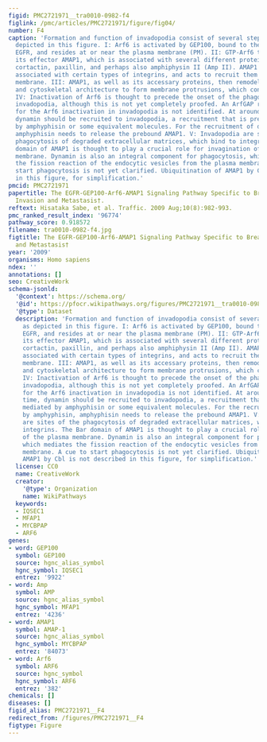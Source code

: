 ```yaml
---
figid: PMC2721971__tra0010-0982-f4
figlink: /pmc/articles/PMC2721971/figure/fig04/
number: F4
caption: 'Formation and function of invadopodia consist of several steps, I–V, as
  depicted in this figure. I: Arf6 is activated by GEP100, bound to the ligand-activated
  EGFR, and resides at or near the plasma membrane (PM). II: GTP-Arf6 then recruits
  its effector AMAP1, which is associated with several different proteins including
  cortactin, paxillin, and perhaps also amphiphysin II (Amp II). AMAP1 is also indirectly
  associated with certain types of integrins, and acts to recruit them to the plasma
  membrane. III: AMAP1, as well as its accessary proteins, then remodel plasma membrane
  and cytoskeletal architecture to form membrane protrusions, which contain integrins.
  IV: Inactivation of Arf6 is thought to precede the onset of the phagocytosis at
  invadopodia, although this is not yet completely proofed. An ArfGAP responsible
  for the Arf6 inactivation in invadopodia is not identified. At around the same time,
  dynamin should be recruited to invadopodia, a recruitment that is presumably mediated
  by amphyphisin or some equivalent molecules. For the recruitment of dynamin by amphyphisin,
  amphyphisin needs to release the prebound AMAP1. V: Invadopodia are sites of the
  phagocytosis of degraded extracellular matrices, which bind to integrins. The Bar
  domain of AMAP1 is thought to play a crucial role for invagination of the plasma
  membrane. Dynamin is also an integral component for phagocytosis, which mediates
  the fission reaction of the endocytic vesicles from the plasma membrane. A cue to
  start phagocytosis is not yet clarified. Ubiquitination of AMAP1 by Cbl is not described
  in this figure, for simplification.'
pmcid: PMC2721971
papertitle: The EGFR-GEP100-Arf6-AMAP1 Signaling Pathway Specific to Breast Cancer
  Invasion and Metastasis†.
reftext: Hisataka Sabe, et al. Traffic. 2009 Aug;10(8):982-993.
pmc_ranked_result_index: '96774'
pathway_score: 0.918572
filename: tra0010-0982-f4.jpg
figtitle: The EGFR-GEP100-Arf6-AMAP1 Signaling Pathway Specific to Breast Cancer Invasion
  and Metastasis†
year: '2009'
organisms: Homo sapiens
ndex: ''
annotations: []
seo: CreativeWork
schema-jsonld:
  '@context': https://schema.org/
  '@id': https://pfocr.wikipathways.org/figures/PMC2721971__tra0010-0982-f4.html
  '@type': Dataset
  description: 'Formation and function of invadopodia consist of several steps, I–V,
    as depicted in this figure. I: Arf6 is activated by GEP100, bound to the ligand-activated
    EGFR, and resides at or near the plasma membrane (PM). II: GTP-Arf6 then recruits
    its effector AMAP1, which is associated with several different proteins including
    cortactin, paxillin, and perhaps also amphiphysin II (Amp II). AMAP1 is also indirectly
    associated with certain types of integrins, and acts to recruit them to the plasma
    membrane. III: AMAP1, as well as its accessary proteins, then remodel plasma membrane
    and cytoskeletal architecture to form membrane protrusions, which contain integrins.
    IV: Inactivation of Arf6 is thought to precede the onset of the phagocytosis at
    invadopodia, although this is not yet completely proofed. An ArfGAP responsible
    for the Arf6 inactivation in invadopodia is not identified. At around the same
    time, dynamin should be recruited to invadopodia, a recruitment that is presumably
    mediated by amphyphisin or some equivalent molecules. For the recruitment of dynamin
    by amphyphisin, amphyphisin needs to release the prebound AMAP1. V: Invadopodia
    are sites of the phagocytosis of degraded extracellular matrices, which bind to
    integrins. The Bar domain of AMAP1 is thought to play a crucial role for invagination
    of the plasma membrane. Dynamin is also an integral component for phagocytosis,
    which mediates the fission reaction of the endocytic vesicles from the plasma
    membrane. A cue to start phagocytosis is not yet clarified. Ubiquitination of
    AMAP1 by Cbl is not described in this figure, for simplification.'
  license: CC0
  name: CreativeWork
  creator:
    '@type': Organization
    name: WikiPathways
  keywords:
  - IQSEC1
  - MFAP1
  - MYCBPAP
  - ARF6
genes:
- word: GEP100
  symbol: GEP100
  source: hgnc_alias_symbol
  hgnc_symbol: IQSEC1
  entrez: '9922'
- word: Amp
  symbol: AMP
  source: hgnc_alias_symbol
  hgnc_symbol: MFAP1
  entrez: '4236'
- word: AMAP1
  symbol: AMAP-1
  source: hgnc_alias_symbol
  hgnc_symbol: MYCBPAP
  entrez: '84073'
- word: Arf6
  symbol: ARF6
  source: hgnc_symbol
  hgnc_symbol: ARF6
  entrez: '382'
chemicals: []
diseases: []
figid_alias: PMC2721971__F4
redirect_from: /figures/PMC2721971__F4
figtype: Figure
---
```

